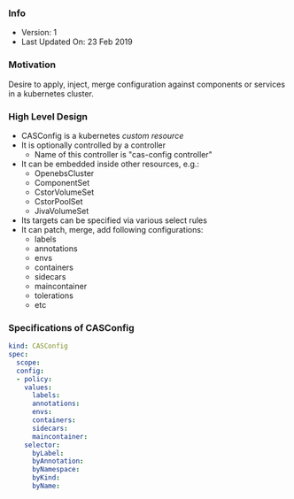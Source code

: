 ### Info
- Version: 1
- Last Updated On: 23 Feb 2019

### Motivation
Desire to apply, inject, merge configuration against components or services in a kubernetes cluster.

### High Level Design
- CASConfig is a kubernetes _custom resource_
- It is optionally controlled by a controller
  - Name of this controller is "cas-config controller"
- It can be embedded inside other resources, e.g.:
  - OpenebsCluster
  - ComponentSet
  - CstorVolumeSet
  - CstorPoolSet
  - JivaVolumeSet
- Its targets can be specified via various select rules
- It can patch, merge, add following configurations:
  - labels
  - annotations
  - envs
  - containers
  - sidecars
  - maincontainer
  - tolerations
  - etc

### Specifications of CASConfig
```yaml
kind: CASConfig
spec:
  scope:
  config:
  - policy:
    values:
      labels:
      annotations:
      envs:
      containers:
      sidecars:
      maincontainer:
    selector:
      byLabel:
      byAnnotation:
      byNamespace:
      byKind:
      byName:
```
